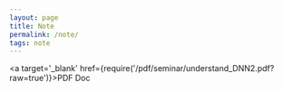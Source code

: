 ```yaml
---
layout: page
title: Note 
permalink: /note/
tags: note
---
```

<a target='_blank' href={require('/pdf/seminar/understand_DNN2.pdf?raw=true')}>PDF Doc</a>
